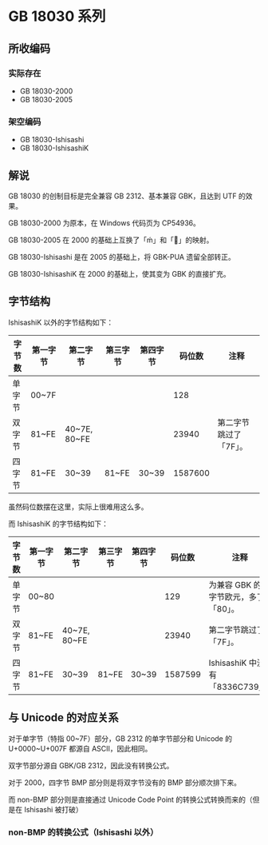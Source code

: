 # GB 18030 系列

## 所收编码
### 实际存在
- GB 18030-2000
- GB 18030-2005

### 架空编码
- GB 18030-Ishisashi
- GB 18030-IshisashiK

## 解说
GB 18030 的创制目标是完全兼容 GB 2312、基本兼容 GBK，且达到 UTF 的效果。

GB 18030-2000 为原本，在 Windows 代码页为 CP54936。

GB 18030-2005 在 2000 的基础上互换了「ḿ」和「」的映射。

GB 18030-Ishisashi 是在 2005 的基础上，将 GBK-PUA 遗留全部转正。

GB 18030-IshisashiK 在 2000 的基础上，使其变为 GBK 的直接扩充。

## 字节结构
IshisashiK 以外的字节结构如下：

|字节数|第一字节|第二字节|第三字节|第四字节|码位数|注释|
|-|-|-|-|-|-|-|
|单字节|00~7F||||128||
|双字节|81~FE|40\~7E, 80\~FE|||23940|第二字节跳过了「7F」。|
|四字节|81~FE|30~39|81~FE|30~39|1587600||

虽然码位数摆在这里，实际上很难用这么多。

而 IshisashiK 的字节结构如下：

|字节数|第一字节|第二字节|第三字节|第四字节|码位数|注释|
|-|-|-|-|-|-|-|
|单字节|00~80||||129|为兼容 GBK 的单字节欧元，多了「80」。|
|双字节|81~FE|40\~7E, 80\~FE|||23940|第二字节跳过了「7F」。|
|四字节|81~FE|30~39|81~FE|30~39|1587599|IshisashiK 中没有「8336C739」。|

## 与 Unicode 的对应关系
对于单字节（特指 00~7F）部分，GB 2312 的单字节部分和 Unicode 的 U+0000~U+007F 都源自 ASCII，因此相同。

双字节部分源自 GBK/GB 2312，因此没有转换公式。

对于 2000，四字节 BMP 部分则是将双字节没有的 BMP 部分顺次排下来。

而 non-BMP 部分则是直接通过 Unicode Code Point 的转换公式转换而来的（但是在 Ishisashi 被打破）

### non-BMP 的转换公式（Ishisashi 以外）
